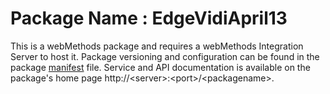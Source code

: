 # Package Name : EdgeVidiApril13
This is a webMethods package and requires a webMethods Integration Server to host it. Package versioning and configuration can be found in the package [manifest](./EdgeVidiApril13/manifest.v3) file. Service and API documentation is available on the package's home page http://&lt;server&gt;:&lt;port&gt;/&lt;packagename>.